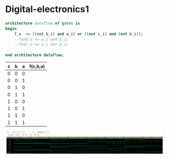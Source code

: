 # Digital-electronics1

```vhdl
architecture dataflow of gates is
begin
    f_o  <= ((not_b_i) and a_i) or ((not c_i) and (not b_i));
    --fand_o <= a_i and b_i;
    --fxor_o <= a_i xor b_i;

end architecture dataflow;
```
| **c** | **b** |**a** | **f(c,b,a)** |
| :-: | :-: | :-: | :-: |
| 0 | 0 | 0 |  |
| 0 | 0 | 1 |  |
| 0 | 1 | 0 |  |
| 0 | 1 | 1 |  |
| 1 | 0 | 0 |  |
| 1 | 0 | 1 |  |
| 1 | 1 | 0 |  |
| 1 | 1 | 1 |  |

![Screenshot od EDA Playground](Images/DemorganSim.png)
